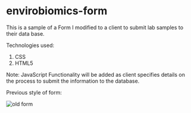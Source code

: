 # envirobiomics-form


This is a sample of a Form I modified to a client to submit lab samples to their data base. 

Technologies used:
1. CSS
2. HTML5

Note: 
JavaScript Functionality will be added as client specifies details on the process to submit the information to the database.

Previous style of form:

![old form](https://i.imgur.com/KxQuO5a.png "Previous Form Style")





 
